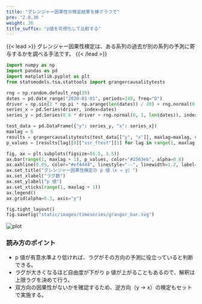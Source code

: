 ```yaml
---
title: "グレンジャー因果性の検定結果を棒グラフで"
pre: "2.8.36 "
weight: 36
title_suffix: "p値を可視化して比較する"
---
```


{{< lead >}}
グレンジャー因果性検定は、ある系列の過去が別の系列の予測に寄与するかを調べる手法です。
{{< /lead >}}

```python
import numpy as np
import pandas as pd
import matplotlib.pyplot as plt
from statsmodels.tsa.stattools import grangercausalitytests

rng = np.random.default_rng(29)
dates = pd.date_range("2020-01-01", periods=240, freq="D")
driver = np.sin(2 * np.pi * np.arange(len(dates)) / 20) + rng.normal(0, 0.8, len(dates))
series_x = pd.Series(driver, index=dates)
series_y = pd.Series(0.6 * driver + rng.normal(0, 1, len(dates)), index=dates)

test_data = pd.DataFrame({"y": series_y, "x": series_x})
maxlag = 6
results = grangercausalitytests(test_data[["y", "x"]], maxlag=maxlag, verbose=False)
p_values = [results[lag][0]["ssr_ftest"][1] for lag in range(1, maxlag + 1)]

fig, ax = plt.subplots(figsize=(6.5, 3.5))
ax.bar(range(1, maxlag + 1), p_values, color="#2563eb", alpha=0.8)
ax.axhline(0.05, color="#ef4444", linestyle="--", linewidth=1.2, label="有意水準 0.05")
ax.set_title("グレンジャー因果性検定の p 値（x → y）")
ax.set_xlabel("ラグ数")
ax.set_ylabel("p 値")
ax.set_xticks(range(1, maxlag + 1))
ax.legend()
ax.grid(alpha=0.3, axis="y")

fig.tight_layout()
fig.savefig("static/images/timeseries/granger_bar.svg")
```

![plot](/images/timeseries/granger_bar.svg)

### 読み方のポイント

- p 値が有意水準より低ければ、ラグがその方向の予測に役立っていると判断できる。
- ラグが大きくなるほど自由度が下がり p 値が上がることもあるので、解釈は上限ラグを決めて行う。
- 双方向の因果性がないかを確認するため、逆方向（y → x）の検定もセットで実施する。

